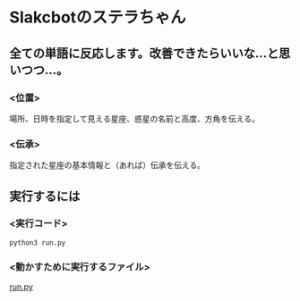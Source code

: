 # Slakcbotのステラちゃん
## 全ての単語に反応します。改善できたらいいな…と思いつつ…。

### <位置>  
場所、日時を指定して見える星座、惑星の名前と高度、方角を伝える。

### <伝承>  
指定された星座の基本情報と（あれば）伝承を伝える。

## 実行するには  
### <実行コード>  
`python3 run.py`  

### <動かすために実行するファイル>  
[run.py](https://github.com/artms007/Orbit/blob/main/Stella/run.py)  

